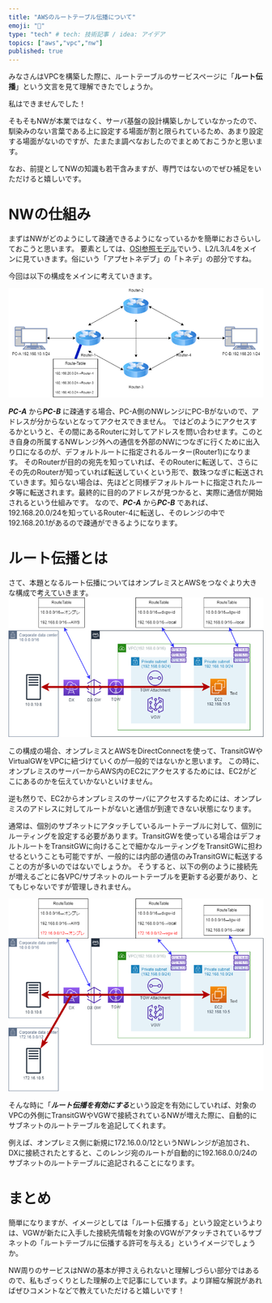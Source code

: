 ```yaml
---
title: "AWSのルートテーブル伝播について"
emoji: "🌟"
type: "tech" # tech: 技術記事 / idea: アイデア
topics: ["aws","vpc","nw"]
published: true
---
```

みなさんはVPCを構築した際に、ルートテーブルのサービスページに「**ルート伝播**」という文言を見て理解できたでしょうか。

私はできませんでした！

そもそもNWが本業ではなく、サーバ基盤の設計構築しかしていなかったので、馴染みのない言葉である上に設定する場面が割と限られているため、あまり設定する場面がないのですが、たまたま調べなおしたのでまとめておこうかと思います。

なお、前提としてNWの知識も若干含みますが、専門ではないのでぜひ補足をいただけると嬉しいです。

# NWの仕組み
まずはNWがどのようにして疎通できるようになっているかを簡単におさらいしておこうと思います。
要素としては、[OSI参照モデル](https://ja.wikipedia.org/wiki/OSI%E5%8F%82%E7%85%A7%E3%83%A2%E3%83%87%E3%83%AB)でいう、L2/L3/L4をメインに見ていきます。俗にいう「アプセトネデブ」の「トネデ」の部分ですね。

今回は以下の構成をメインに考えていきます。

![](/images/aws-route-propagation/intro-01.png)

***PC-A*** から***PC-B*** に疎通する場合、PC-A側のNWレンジにPC-Bがないので、アドレスが分からないとなってアクセスできません。
ではどのようにアクセスするかというと、その間にあるRouterに対してアドレスを問い合わせます。このとき自身の所属するNWレンジ外への通信を外部のNWにつなぎに行くために出入り口になるのが、デフォルトルートに指定されるルーター(Router1)になります。
そのRouterが目的の宛先を知っていれば、そのRouterに転送して、さらにその先のRouterが知っていれば転送していくという形で、数珠つなぎに転送されていきます。知らない場合は、先ほどと同様デフォルトルートに指定されたルータ等に転送されます。最終的に目的のアドレスが見つかると、実際に通信が開始されるという仕組みです。
なので、***PC-A*** から***PC-B*** であれば、192.168.20.0/24を知っているRouter-4に転送し、そのレンジの中で192.168.20.1があるので疎通ができるようになります。


# ルート伝播とは
さて、本題となるルート伝播についてはオンプレミスとAWSをつなぐより大きな構成で考えていきます。
![](/images/aws-route-propagation/architecture-01.png)

この構成の場合、オンプレミスとAWSをDirectConnectを使って、TransitGWやVirtualGWをVPCに紐づけていくのが一般的ではないかと思います。
この時に、オンプレミスのサーバーからAWS内のEC2にアクセスするためには、EC2がどこにあるのかを伝えていかないといけません。

逆も然りで、EC2からオンプレミスのサーバにアクセスするためには、オンプレミスのアドレスに対してルートがないと通信が到達できない状態になります。

通常は、個別のサブネットにアタッチしているルートテーブルに対して、個別にルーティングを設定する必要があります。TransitGWを使っている場合はデフォルトルートをTransitGWに向けることで細かなルーティングをTransitGWに担わせるということも可能ですが、一般的には内部の通信のみTransitGWに転送することの方が多いのではないでしょうか。
そうすると、以下の例のように接続先が増えるごとに各VPC/サブネットのルートテーブルを更新する必要があり、とてもじゃないですが管理しきれません。

![](/images/aws-route-propagation/architecture-02.png)

そんな時に「***ルート伝播を有効にする***という設定を有効にしていれば、対象のVPCの外側にTransitGWやVGWで接続されているNWが増えた際に、自動的にサブネットのルートテーブルを追記してくれます。

例えば、オンプレミス側に新規に172.16.0.0/12というNWレンジが追加され、DXに接続されたとすると、このレンジ宛のルートが自動的に192.168.0.0/24のサブネットのルートテーブルに追記されることになります。


# まとめ
簡単になりますが、イメージとしては「ルート伝播する」という設定というよりは、VGWが新たに入手した接続先情報を対象のVGWがアタッチされているサブネットの「ルートテーブルに伝播する許可を与える」というイメージでしょうか。

NW周りのサービスはNWの基本が押さえられないと理解しづらい部分ではあるので、私もざっくりとした理解の上で記事にしています。より詳細な解説があればぜひコメントなどで教えていただけると嬉しいです！
